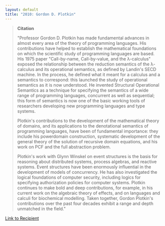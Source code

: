 ```yaml
---
layout: default
title: "2010: Gordon D. Plotkin"
---
```

> **Citation**
> 
> "Professor Gordon D. Plotkin has made fundamental advances in
> almost every area of the theory of programming languages. His
> contributions have helped to establish the mathematical foundations
> on which the scientific study of programming languages are based.
> His 1975 paper "Call-by-name, Call-by-value, and the &#955;-calculus"
> exposed the relationship between the reduction semantics of the
> &#955;-calculus and its operational semantics, as defined by Landin's
> SECD machine. In the process, he defined what it meant for a
> calculus and a semantics to correspond: this launched the study of
> operational semantics as it is now understood. He invented
> Structural Operational Semantics as a technique for specifying the
> semantics of a wide range of programming languages, concurrent as
> well as sequential; this form of semantics is now one of the basic
> working tools of researchers developing new programming languages
> and type systems.
> 
> Plotkin's contributions to the development of the mathematical
> theory of domains, and its applications to the denotational
> semantics of programming languages, have been of fundamental
> importance: they include his powerdomain construction, systematic
> development of the general theory of the solution of recursive
> domain equations, and his work on PCF and the full abstraction
> problem.
> 
> Plotkin's work with Glynn Winskel on event structures is the basis
> for reasoning about distributed systems, process algebras, and
> reactive systems. Event structures have been enormously influential
> in the development of models of concurrency. He has also
> investigated the logical foundations of computer security,
> including logics for specifying authorization policies for computer
> systems. Plotkin continues to make bold and deep contributions, for
> example, in his current work on the algebraic theory of effects,
> and on languages and calculi for biochemical modelling. Taken
> together, Gordon Plotkin's contributions over the past four decades
> exhibit a range and depth unmatched in the field."

[Link to Recipient](http://homepages.inf.ed.ac.uk/gdp/)
